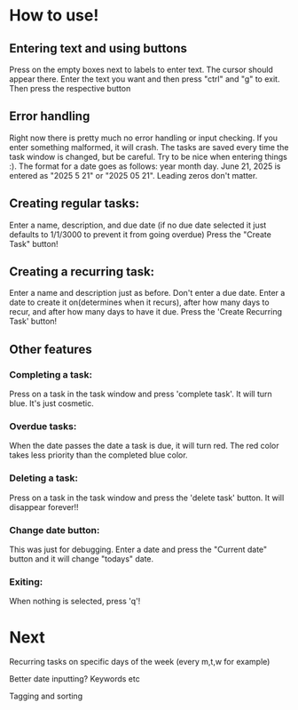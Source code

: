 # How to use!
## Entering text and using buttons
Press on the empty boxes next to labels to enter text. The cursor should appear there. Enter the text you want and then press "ctrl" and "g" to exit. Then press the respective button

## Error handling
Right now there is pretty much no error handling or input checking. If you enter something malformed, it will crash. The tasks are saved every time the task window is changed, but be careful. 
Try to be nice when entering things :). The format for a date goes as follows: year month day. June 21, 2025 is entered as "2025 5 21" or "2025 05 21". Leading zeros don't matter.

## Creating regular tasks:
Enter a name, description, and due date (if no due date selected it just defaults to 1/1/3000 to prevent it from going overdue)
Press the "Create Task" button!

## Creating a recurring task:
Enter a name and description just as before. Don't enter a due date. Enter a date to create it on(determines when it recurs), after how many days to recur, and after how many days to have it due.
Press the 'Create Recurring Task' button!

## Other features
### Completing a task:
Press on a task in the task window and press 'complete task'. It will turn blue. It's just cosmetic.
### Overdue tasks:
When the date passes the date a task is due, it will turn red. The red color takes less priority than the completed blue color.
### Deleting a task:
Press on a task in the task window and press the 'delete task' button. It will disappear forever!!
### Change date button:
This was just for debugging. Enter a date and press the "Current date" button and it will change "todays" date.
### Exiting:
When nothing is selected, press 'q'!

# Next
Recurring tasks on specific days of the week (every m,t,w for example)

Better date inputting? Keywords etc

Tagging and sorting
